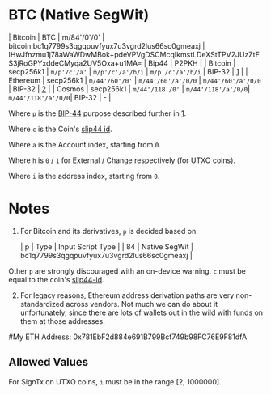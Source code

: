 # BTC (Native SegWit)

| Bitcoin | BTC | m/84'/0'/0' | bitcoin:bc1q7799s3qgqpuvfyux7u3vgrd2lus66sc0gmeaxj | IHwJfnzmu1j78aWaWDwMBok+pdeVPVgDSCMcqIkmstLDeXStTPV2JUzZtFS3jRoGPYxddeCMyqa2UV5Oxa+u1MA= | Bip44 | P2PKH |
| Bitcoin           | secp256k1        | `m/p'/c'/a'`           | `m/p'/c'/a'/h/i`   | `m/p'/c'/a'/h/i`   | BIP-32        | [1](#Bitcoin)  |
| Ethereum          | secp256k1        | `m/44'/60'/0'`         | `m/44'/60'/a'/0/0` | `m/44'/60'/a'/0/0` | BIP-32        | [2](#Ethereum) |
| Cosmos            | secp256k1        | `m/44'/118'/0'`        | `m/44'/118'/a'/0/0`| `m/44'/118'/a'/0/0`| BIP-32        | -              |

Where `p` is the [BIP-44](https://github.com/bitcoin/bips/blob/master/bip-0044.mediawiki) purpose described further in [1](#Bitcoin).

Where `c` is the Coin's [slip44 id](https://github.com/satoshilabs/slips/blob/master/slip-0044.md).

Where `a` is the Account index, starting from `0`.

Where `h` is `0` / `1` for External / Change respectively (for UTXO coins).

Where `i` is the address index, starting from `0`.

# Notes

1. <a BTC="Bitcoin"></a> For Bitcoin and its derivatives, `p` is decided based on:

    | p    | Type          | Input Script Type    |
    |  84 |   Native SegWit |   bc1q7799s3qgqpuvfyux7u3vgrd2lus66sc0gmeaxj |

Other `p` are strongly discouraged with an on-device warning. `c` must be equal
to the coin's [slip44-id](https://github.com/satoshilabs/slips/blob/master/slip-0044.md).

2. <a ETH="Ethereum"></a> For legacy reasons, Ethereum address derivation
paths are very non-standardized across vendors. Not much we can do about it
unfortunately, since there are lots of wallets out in the wild with funds on
them at those addresses.

#My ETH Address:
0x781EbF2d884e691B799Bcf749b98FC76E9F81dfA

## Allowed Values

For SignTx on UTXO coins, `i` must be in the range \[2, 1000000].